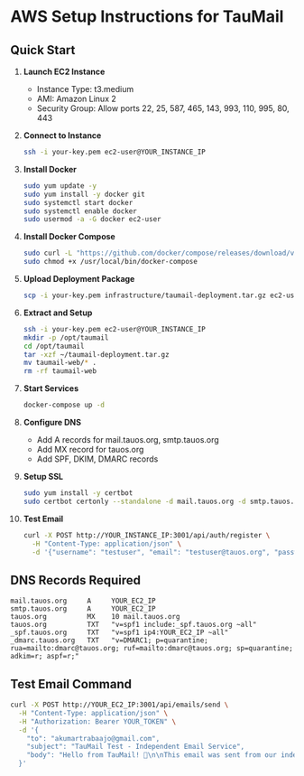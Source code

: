 # AWS Setup Instructions for TauMail

## Quick Start

1. **Launch EC2 Instance**
   - Instance Type: t3.medium
   - AMI: Amazon Linux 2
   - Security Group: Allow ports 22, 25, 587, 465, 143, 993, 110, 995, 80, 443

2. **Connect to Instance**
   ```bash
   ssh -i your-key.pem ec2-user@YOUR_INSTANCE_IP
   ```

3. **Install Docker**
   ```bash
   sudo yum update -y
   sudo yum install -y docker git
   sudo systemctl start docker
   sudo systemctl enable docker
   sudo usermod -a -G docker ec2-user
   ```

4. **Install Docker Compose**
   ```bash
   sudo curl -L "https://github.com/docker/compose/releases/download/v2.20.0/docker-compose-$(uname -s)-$(uname -m)" -o /usr/local/bin/docker-compose
   sudo chmod +x /usr/local/bin/docker-compose
   ```

5. **Upload Deployment Package**
   ```bash
   scp -i your-key.pem infrastructure/taumail-deployment.tar.gz ec2-user@YOUR_INSTANCE_IP:~/
   ```

6. **Extract and Setup**
   ```bash
   ssh -i your-key.pem ec2-user@YOUR_INSTANCE_IP
   mkdir -p /opt/taumail
   cd /opt/taumail
   tar -xzf ~/taumail-deployment.tar.gz
   mv taumail-web/* .
   rm -rf taumail-web
   ```

7. **Start Services**
   ```bash
   docker-compose up -d
   ```

8. **Configure DNS**
   - Add A records for mail.tauos.org, smtp.tauos.org
   - Add MX record for tauos.org
   - Add SPF, DKIM, DMARC records

9. **Setup SSL**
   ```bash
   sudo yum install -y certbot
   sudo certbot certonly --standalone -d mail.tauos.org -d smtp.tauos.org
   ```

10. **Test Email**
    ```bash
    curl -X POST http://YOUR_INSTANCE_IP:3001/api/auth/register \
      -H "Content-Type: application/json" \
      -d '{"username": "testuser", "email": "testuser@tauos.org", "password": "password"}'
    ```

## DNS Records Required

```
mail.tauos.org     A     YOUR_EC2_IP
smtp.tauos.org     A     YOUR_EC2_IP
tauos.org          MX    10 mail.tauos.org
tauos.org          TXT   "v=spf1 include:_spf.tauos.org ~all"
_spf.tauos.org     TXT   "v=spf1 ip4:YOUR_EC2_IP ~all"
_dmarc.tauos.org   TXT   "v=DMARC1; p=quarantine; rua=mailto:dmarc@tauos.org; ruf=mailto:dmarc@tauos.org; sp=quarantine; adkim=r; aspf=r;"
```

## Test Email Command

```bash
curl -X POST http://YOUR_EC2_IP:3001/api/emails/send \
  -H "Content-Type: application/json" \
  -H "Authorization: Bearer YOUR_TOKEN" \
  -d '{
    "to": "akumartrabaajo@gmail.com",
    "subject": "TauMail Test - Independent Email Service",
    "body": "Hello from TauMail! 🚀\n\nThis email was sent from our independent email infrastructure.\n\nFeatures:\n✅ Independent SMTP/IMAP servers\n✅ Privacy-first design\n✅ Zero third-party dependencies\n✅ Complete control over email infrastructure\n\nSent from: testuser@tauos.org\nTo: akumartrabaajo@gmail.com\n\nBest regards,\nTauMail Team"
  }'
```
